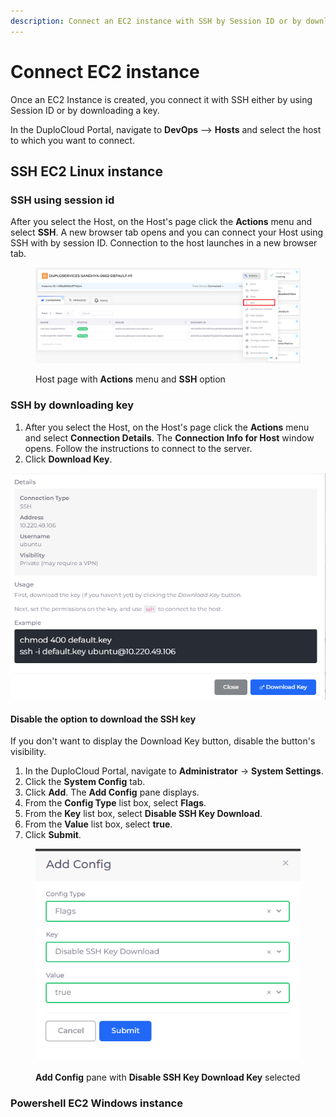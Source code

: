 ```yaml
---
description: Connect an EC2 instance with SSH by Session ID or by downloading a key
---
```


# Connect EC2 instance

Once an EC2 Instance is created, you connect it with SSH either by using Session ID or by downloading a key.

In the DuploCloud Portal, navigate to **DevOps** --> **Hosts** and select the host to which you want to connect.

## SSH EC2 Linux instance

### SSH using session id

After you select the Host, on the Host's page click the **Actions** menu and select **SSH**. A new browser tab opens and you can connect your Host using SSH with by session ID. Connection to the host launches in a new browser tab.

<figure><img src="../../../.gitbook/assets/SSH1.png" alt=""><figcaption><p>Host page with <strong>Actions</strong> menu and <strong>SSH</strong> option</p></figcaption></figure>

### &#x20;SSH by downloading key

1. After you select the Host, on the Host's page click the **Actions** menu and select **Connection Details**. The **Connection Info for Host** window opens. Follow the instructions to connect to the server.
2. Click **Download Key**.



![Connection Info for Host window with Download Key button](<../../../.gitbook/assets/image (1) (1).png>)



#### Disable the option to download the SSH key

If you don't want to display the Download Key button, disable the button's visibility.

1. In the DuploCloud Portal, navigate to **Administrator** -> **System Settings**.
2. Click the **System Config** tab.
3. Click **Add**. The **Add Config** pane displays.
4. From the **Config Type** list box, select **Flags**.
5. From the **Key** list box, select **Disable SSH Key Download**.
6. From the **Value** list box, select **true**.
7. Click **Submit**.

<figure><img src="../../../.gitbook/assets/image (2) (4).png" alt=""><figcaption><p><strong>Add Config</strong> pane with <strong>Disable SSH Key Download Key</strong> selected</p></figcaption></figure>

### Powershell EC2 Windows instance

